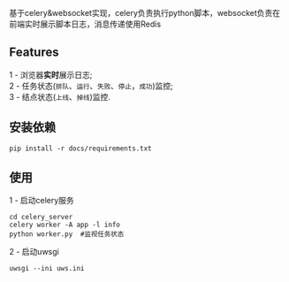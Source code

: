 基于celery&websocket实现，celery负责执行python脚本，websocket负责在前端实时展示脚本日志，消息传递使用Redis

## Features
1 - 浏览器**实时**展示日志;  
2 - 任务状态(`排队`、`运行`、`失败`、`停止`，`成功`)监控;  
3 - 结点状态(`上线`、`掉线`)监控.  

## 安装依赖
```
pip install -r docs/requirements.txt
```

## 使用

1 - 启动celery服务
```
cd celery_server
celery worker -A app -l info
python worker.py  #监视任务状态
```
2 - 启动uwsgi
```
uwsgi --ini uws.ini
```


